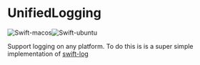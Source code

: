 # UnifiedLogging

![Swift-macos](https://github.com/dooZdev/UnifiedLogging/workflows/Swift-macos/badge.svg)![Swift-ubuntu](https://github.com/dooZdev/UnifiedLogging/workflows/Swift-ubuntu/badge.svg)

Support logging on any platform. To do this is is a super simple implementation of [swift-log](https://github.com/apple/swift-log)
